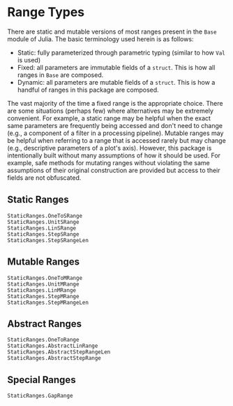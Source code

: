 # Range Types

There are static and mutable versions of most ranges present in the `Base` module of Julia. The basic terminology used herein is as follows:

* Static: fully parameterized through parametric typing (similar to how `Val` is used)
* Fixed: all parameters are immutable fields of a `struct`. This is how all ranges in `Base` are composed. 
* Dynamic: all parameters are mutable fields of a `struct`. This is how a handful of ranges in this package are composed.

The vast majority of the time a fixed range is the appropriate choice.
There are some situations (perhaps few) where alternatives may be extremely convenient.
For example, a static range may be helpful when the exact same parameters are frequently being accessed and don't need to change (e.g., a component of a filter in a processing pipeline).
Mutable ranges may be helpful when referring to a range that is accessed rarely but may change (e.g., descriptive parameters of a plot's axis).
However, this package is intentionally built without many assumptions of how it should be used.
For example, safe methods for mutating ranges without violating the same assumptions of their original construction are provided but access to their fields are not obfuscated.

## Static Ranges
```@docs
StaticRanges.OneToSRange
StaticRanges.UnitSRange
StaticRanges.LinSRange
StaticRanges.StepSRange
StaticRanges.StepSRangeLen
```

## Mutable Ranges

```@docs
StaticRanges.OneToMRange
StaticRanges.UnitMRange
StaticRanges.LinMRange
StaticRanges.StepMRange
StaticRanges.StepMRangeLen
```

## Abstract Ranges

```@docs
StaticRanges.OneToRange
StaticRanges.AbstractLinRange
StaticRanges.AbstractStepRangeLen
StaticRanges.AbstractStepRange
```

## Special Ranges

```@docs
StaticRanges.GapRange
```
